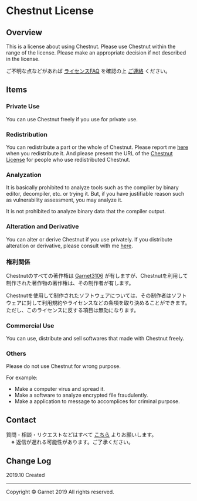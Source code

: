 # Chestnut License

## Overview

This is a license about using Chestnut.
Please use Chestnut within the range of the license.
Please make an appropriate decision if not described in the license.



ご不明な点などがあれば [ライセンスFAQ](/docs/en/license/faq.md) を確認の上 [ご連絡](#連絡先) ください。

## Items

### **Private Use**

You can use Chestnut freely if you use for private use.

### **Redistribution**

You can redistribute a part or the whole of Chestnut.
Please report me [here](#Contact) when you redistribute it.
And please present the URL of the [Chestnut License](/docs/en/license/items.md) for people who use redistributed Chestnut.

### **Analyzation**

It is basically prohibited to analyze tools such as the compiler by binary editor, decompiler, etc. or trying it.
But, if you have justifiable reason such as vulnerability assessment, you may analyze it.

It is not prohibited to analyze binary data that the compiler output.

### **Alteration and Derivative**

You can alter or derive Chestnut if you use privately.
If you distribute alteration or derivative, please consult with me [here](#Contact).

### **権利関係**

Chestnutのすべての著作権は [Garnet3106](https://github.com/Garnet3106/) が有しますが、Chestnutを利用して制作された著作物の著作権は、その制作者が有します。

Chestnutを使用して制作されたソフトウェアについては、その制作者はソフトウェアに対して利用規約やライセンスなどの条項を取り決めることができます。
ただし、このライセンスに反する項目は無効になります。

### **Commercial Use**

You can use, distribute and sell softwares that made with Chestnut freely.

### **Others**

Please do not use Chestnut for wrong purpose.

For example:

- Make a computer virus and spread it.
- Make a software to analyze encrypted file fraudulently.
- Make a application to message to accomplices for criminal purpose.

## Contact

質問・相談・リクエストなどはすべて [こちら](/docs/en/contact.md) よりお願いします。
<br>
　※ 返信が遅れる可能性があります。ご了承ください。

## Change Log

2019.10 Created

---

Copyright © Garnet 2019 All rights reserved.
